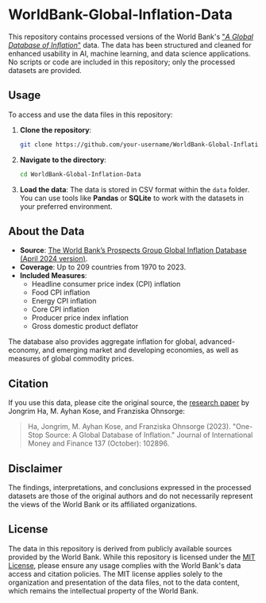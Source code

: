 # WorldBank-Global-Inflation-Data

This repository contains processed versions of the World Bank's ["_A Global Database of Inflation_"](https://www.worldbank.org/en/research/brief/inflation-database) data. The data has been structured and cleaned for enhanced usability in AI, machine learning, and data science applications. No scripts or code are included in this repository; only the processed datasets are provided.

## Usage

To access and use the data files in this repository:

1. **Clone the repository**:
   ```bash
   git clone https://github.com/your-username/WorldBank-Global-Inflation-Data.git
   ```
   
2. **Navigate to the directory**:
   ```bash
   cd WorldBank-Global-Inflation-Data
   ```

3. **Load the data**: The data is stored in CSV format within the `data` folder. You can use tools like **Pandas** or **SQLite** to work with the datasets in your preferred environment.


## About the Data

- **Source**: [The World Bank’s Prospects Group Global Inflation Database (April 2024 version)](https://www.worldbank.org/en/research/brief/inflation-database).
- **Coverage**: Up to 209 countries from 1970 to 2023.
- **Included Measures**:
  - Headline consumer price index (CPI) inflation
  - Food CPI inflation
  - Energy CPI inflation
  - Core CPI inflation
  - Producer price index inflation
  - Gross domestic product deflator

The database also provides aggregate inflation for global, advanced-economy, and emerging market and developing economies, as well as measures of global commodity prices.

## Citation

If you use this data, please cite the original source, the [research paper](https://www.sciencedirect.com/science/article/abs/pii/S0261560623000979) by Jongrim Ha, M. Ayhan Kose, and Franziska Ohnsorge:

> Ha, Jongrim, M. Ayhan Kose, and Franziska Ohnsorge (2023). "One-Stop Source: A Global Database of Inflation." Journal of International Money and Finance 137 (October): 102896.

## Disclaimer

The findings, interpretations, and conclusions expressed in the processed datasets are those of the original authors and do not necessarily represent the views of the World Bank or its affiliated organizations.

## License

The data in this repository is derived from publicly available sources provided by the World Bank. While this repository is licensed under the [MIT License](LICENSE), please ensure any usage complies with the World Bank's data access and citation policies. The MIT license applies solely to the organization and presentation of the data files, not to the data content, which remains the intellectual property of the World Bank.
